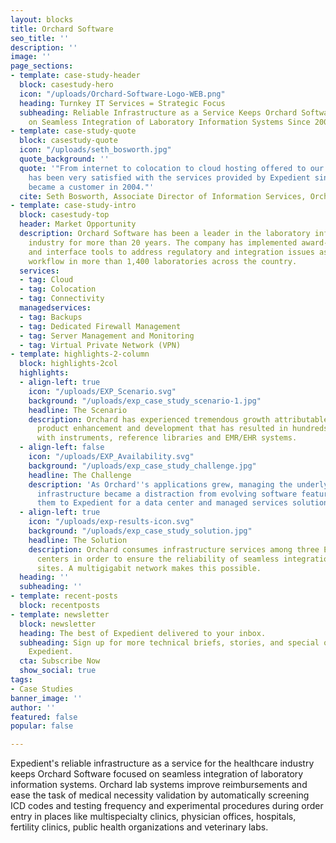 ```yaml
---
layout: blocks
title: Orchard Software
seo_title: ''
description: ''
image: ''
page_sections:
- template: case-study-header
  block: casestudy-hero
  icon: "/uploads/Orchard-Software-Logo-WEB.png"
  heading: Turnkey IT Services = Strategic Focus
  subheading: Reliable Infrastructure as a Service Keeps Orchard Software Focused
    on Seamless Integration of Laboratory Information Systems Since 2004
- template: case-study-quote
  block: casestudy-quote
  icon: "/uploads/seth_bosworth.jpg"
  quote_background: ''
  quote: '"From internet to colocation to cloud hosting offered to our clients, Orchard
    has been very satisfied with the services provided by Expedient since we first
    became a customer in 2004."'
  cite: Seth Bosworth, Associate Director of Information Services, Orchard Software
- template: case-study-intro
  block: casestudy-top
  header: Market Opportunity
  description: Orchard Software has been a leader in the laboratory information system
    industry for more than 20 years. The company has implemented award-winning automation
    and interface tools to address regulatory and integration issues as well as simplify
    workflow in more than 1,400 laboratories across the country.
  services:
  - tag: Cloud
  - tag: Colocation
  - tag: Connectivity
  managedservices:
  - tag: Backups
  - tag: Dedicated Firewall Management
  - tag: Server Management and Monitoring
  - tag: Virtual Private Network (VPN)
- template: highlights-2-column
  block: highlights-2col
  highlights:
  - align-left: true
    icon: "/uploads/EXP_Scenario.svg"
    background: "/uploads/exp_case_study_scenario-1.jpg"
    headline: The Scenario
    description: Orchard has experienced tremendous growth attributable to its customer-driven
      product enhancement and development that has resulted in hundreds of interfaces
      with instruments, reference libraries and EMR/EHR systems.
  - align-left: false
    icon: "/uploads/EXP_Availability.svg"
    background: "/uploads/exp_case_study_challenge.jpg"
    headline: The Challenge
    description: 'As Orchard''s applications grew, managing the underlying technology
      infrastructure became a distraction from evolving software features leading
      them to Expedient for a data center and managed services solution. '
  - align-left: true
    icon: "/uploads/exp-results-icon.svg"
    background: "/uploads/exp_case_study_solution.jpg"
    headline: The Solution
    description: Orchard consumes infrastructure services among three Expedient data
      centers in order to ensure the reliability of seamless integration linking multiple
      sites. A multigigabit network makes this possible.
  heading: ''
  subheading: ''
- template: recent-posts
  block: recentposts
- template: newsletter
  block: newsletter
  heading: The best of Expedient delivered to your inbox.
  subheading: Sign up for more technical briefs, stories, and special offers from
    Expedient.
  cta: Subscribe Now
  show_social: true
tags:
- Case Studies
banner_image: ''
author: ''
featured: false
popular: false

---
```

Expedient's reliable infrastructure as a service for the healthcare industry keeps Orchard Software focused on seamless integration of laboratory information systems. Orchard lab systems improve reimbursements and ease the task of medical necessity validation by automatically screening ICD codes and testing frequency and experimental procedures during order entry in places like multispecialty clinics, physician offices, hospitals, fertility clinics, public health organizations and veterinary labs.